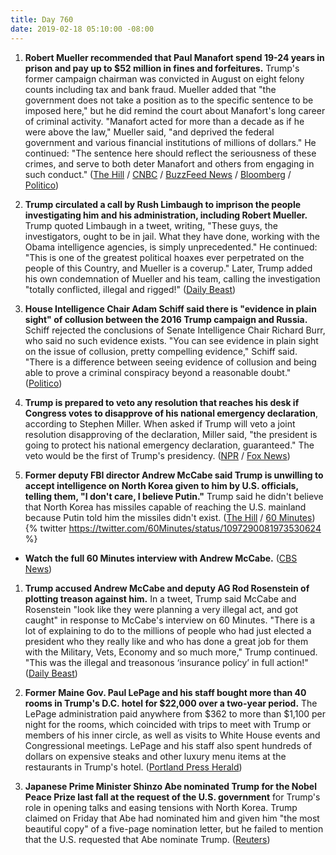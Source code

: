 ```yaml
---
title: Day 760
date: 2019-02-18 05:10:00 -08:00
---
```


1. **Robert Mueller recommended that Paul Manafort spend 19-24 years in prison and pay up to $52 million in fines and forfeitures.** Trump's former campaign chairman was convicted in August on eight felony counts including tax and bank fraud. Mueller added that "the government does not take a position as to the specific sentence to be imposed here," but he did remind the court about Manafort's long career of criminal activity. "Manafort acted for more than a decade as if he were above the law," Mueller said, "and deprived the federal government and various financial institutions of millions of dollars." He continued: "The sentence here should reflect the seriousness of these crimes, and serve to both deter Manafort and others from engaging in such conduct." ([The Hill](https://thehill.com/policy/national-security/430302-mueller-recommends-prison-time-for-manafort) / [CNBC](https://www.cnbc.com/2019/02/15/special-counsel-robert-mueller-wants-ex-trump-campaign-boss-paul-manafort-imprisoned-for-up-to-24-years.html) / [BuzzFeed News](https://www.buzzfeednews.com/article/zoetillman/paul-manafort-mueller-prison-memo-virginia) / [Bloomberg](https://www.bloomberg.com/news/articles/2019-02-16/mueller-recommends-19-24-years-in-prison-for-paul-manafort) / [Politico](https://www.politico.com/story/2019/02/15/mueller-manafort-sentencing-1173314))

2. **Trump circulated a call by Rush Limbaugh to imprison the people investigating him and his administration, including Robert Mueller.** Trump quoted Limbaugh in a tweet, writing, "These guys, the investigators, ought to be in jail. What they have done, working with the Obama intelligence agencies, is simply unprecedented." He continued: "This is one of the greatest political hoaxes ever perpetrated on the people of this Country, and Mueller is a coverup." Later, Trump added his own condemnation of Mueller and his team, calling the investigation "totally conflicted, illegal and rigged!" ([Daily Beast](https://www.thedailybeast.com/trump-circulates-limbaugh-quote-calling-for-mueller-investigators-to-be-in-jail))

3. **House Intelligence Chair Adam Schiff said there is "evidence in plain sight" of collusion between the 2016 Trump campaign and Russia.** Schiff rejected the conclusions of Senate Intelligence Chair Richard Burr, who said no such evidence exists. "You can see evidence in plain sight on the issue of collusion, pretty compelling evidence," Schiff said. "There is a difference between seeing evidence of collusion and being able to prove a criminal conspiracy beyond a reasonable doubt." ([Politico](https://www.politico.com/story/2019/02/17/trump-russia-collusion-adam-schiff-1173434))

4. **Trump is prepared to veto any resolution that reaches his desk if Congress votes to disapprove of his national emergency declaration**, according to Stephen Miller. When asked if Trump will veto a joint resolution disapproving of the declaration, Miller said, "the president is going to protect his national emergency declaration, guaranteed." The veto would be the first of Trump's presidency. ([NPR](https://www.npr.org/2019/02/18/695620579/trump-will-protect-emergency-declaration-if-congress-disapproves-miller-says) / [Fox News](https://video.foxnews.com/v/6003160755001/#sp=show-clips))

5. **Former deputy FBI director Andrew McCabe said Trump is unwilling to accept intelligence on North Korea given to him by U.S. officials, telling them, "I don't care, I believe Putin."** Trump said he didn't believe that North Korea has missiles capable of reaching the U.S. mainland because Putin told him the missiles didn't exist. ([The Hill](https://thehill.com/homenews/administration/430437-mccabe-trump-said-i-dont-care-i-believe-putin-when-confronted-with-us) / [60 Minutes](https://twitter.com/60Minutes/status/1097290081973530624))
   {% twitter https://twitter.com/60Minutes/status/1097290081973530624 %}

* **Watch the full 60 Minutes interview with Andrew McCabe.** ([CBS News](https://www.cbsnews.com/news/andrew-mccabe-60-minutes-interview-full-transcript-watch-acting-fbi-director-trump-investigation-james-comey-russia-investigation-2019-02-17/))

1. **Trump accused Andrew McCabe and deputy AG Rod Rosenstein of plotting treason against him.** In a tweet, Trump said McCabe and Rosenstein "look like they were planning a very illegal act, and got caught" in response to McCabe's interview on 60 Minutes. "There is a lot of explaining to do to the millions of people who had just elected a president who they really like and who has done a great job for them with the Military, Vets, Economy and so much more," Trump continued. "This was the illegal and treasonous ‘insurance policy’ in full action!" ([Daily Beast](https://www.thedailybeast.com/trump-accuses-mccabe-and-rosenstein-of-plotting-treason-against-him))

2. **Former Maine Gov. Paul LePage and his staff bought more than 40 rooms in Trump's D.C. hotel for $22,000 over a two-year period.** The LePage administration paid anywhere from $362 to more than $1,100 per night for the rooms, which coincided with trips to meet with Trump or members of his inner circle, as well as visits to White House events and Congressional meetings. LePage and his staff also spent hundreds of dollars on expensive steaks and other luxury menu items at the restaurants in Trump's hotel. ([Portland Press Herald](https://www.pressherald.com/2019/02/17/maine-paid-for-40-rooms-at-trump-hotel-for-lepage-staff/))

3. **Japanese Prime Minister Shinzo Abe nominated Trump for the Nobel Peace Prize last fall at the request of the U.S. government** for Trump's role in opening talks and easing tensions with North Korea. Trump claimed on Friday that Abe had nominated him and given him "the most beautiful copy" of a five-page nomination letter, but he failed to mention that the U.S. requested that Abe nominate Trump. ([Reuters](https://www.reuters.com/article/us-northkorea-usa-trump-japan-idUSKCN1Q6041))